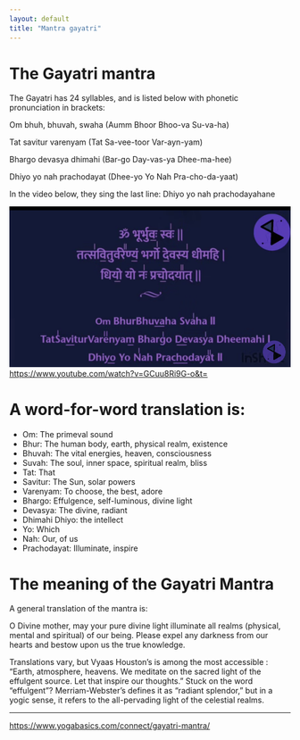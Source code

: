 ```yaml
---
layout: default
title: "Mantra gayatri"
---
```


# The Gayatri mantra
The Gayatri has 24 syllables, and is listed below with phonetic pronunciation in brackets:

Om bhuh, bhuvah, swaha (Aumm Bhoor Bhoo-va Su-va-ha)

Tat savitur varenyam (Tat Sa-vee-toor Var-ayn-yam)

Bhargo devasya dhimahi (Bar-go Day-vas-ya Dhee-ma-hee)

Dhiyo yo nah prachodayat (Dhee-yo Yo Nah Pra-cho-da-yaat)

In the video below, they sing the last line: Dhiyo yo nah prachodayahane

![](media/cleanshot_2024-04-19-at-23-01-02@2x.png)
https://www.youtube.com/watch?v=GCuu8Ri9G-o&t=
# A word-for-word translation is:
- Om: The primeval sound
- Bhur: The human body, earth, physical realm, existence
- Bhuvah: The vital energies, heaven, consciousness
- Suvah: The soul, inner space, spiritual realm, bliss
- Tat: That
- Savitur: The Sun, solar powers
- Varenyam: To choose, the best, adore
- Bhargo: Effulgence, self-luminous, divine light
- Devasya: The divine, radiant
- Dhimahi Dhiyo: the intellect
- Yo: Which
- Nah: Our, of us
- Prachodayat: Illuminate, inspire

# The meaning of the Gayatri Mantra
A general translation of the mantra is:

O Divine mother, may your pure divine light illuminate all realms (physical, mental and spiritual) of our being. Please expel any darkness from our hearts and bestow upon us the true knowledge.

Translations vary, but Vyaas Houston’s is among the most accessible : “Earth, atmosphere, heavens. We meditate on the sacred light of the effulgent source. Let that inspire our thoughts.” Stuck on the word “effulgent”? Merriam-Webster’s defines it as “radiant splendor,” but in a yogic sense, it refers to the all-pervading light of the celestial realms.


__________
https://www.yogabasics.com/connect/gayatri-mantra/


